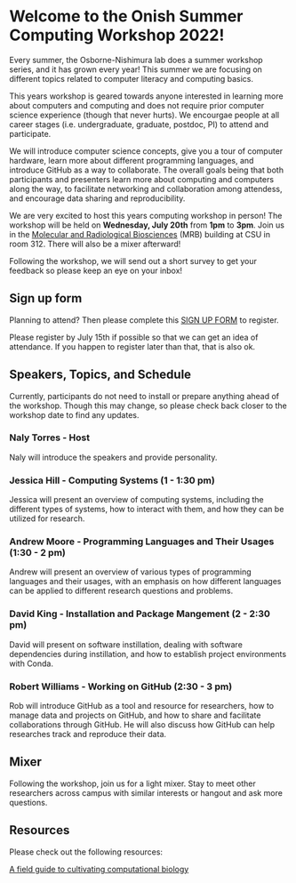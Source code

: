 # Welcome to the Onish Summer Computing Workshop 2022!

Every summer, the Osborne-Nishimura lab does a summer workshop series, and it has grown every year! This summer we are focusing on different topics related to computer literacy and computing basics. 

This years workshop is geared towards anyone interested in learning more about computers and computing and does not require prior computer science experience (though that never hurts). We encourgae people at all career stages (i.e. undergraduate, graduate, postdoc, PI) to attend and participate. 

We will introduce computer science concepts, give you a tour of computer hardware, learn more about different programming languages, and introduce GitHub as a way to collaborate. The overall goals being that both participants and presenters learn more about computing and computers along the way, to facilitate networking and collaboration among attendess, and encourage data sharing and reproducibility. 

We are very excited to host this years computing workshop in person! The workshop will be held on **Wednesday, July 20th** from **1pm** to **3pm**. Join us in the [Molecular and Radiological Biosciences](https://goo.gl/maps/e9LsEpLVtt4xpX8Z7) (MRB) building at CSU in room 312. There will also be a  mixer afterward!

Following the workshop, we will send out a short survey to get your feedback so please keep an eye on your inbox! 

## Sign up form

Planning to attend? Then please complete this [SIGN UP FORM](https://colostate.az1.qualtrics.com/jfe/form/SV_6SbbpwjucRLzQJU) to register. 

Please register by July 15th if possible so that we can get an idea of attendance. If you happen to register later than that, that is also ok. 

## Speakers, Topics, and Schedule 

Currently, participants do not need to install or prepare anything ahead of the workshop. Though this may change, so please check back closer to the workshop date to find any updates. 

### Naly Torres - Host

Naly will introduce the speakers and provide personality.

### Jessica Hill - Computing Systems (1 - 1:30 pm)

Jessica will present an overview of computing systems, including the different types of systems, how to interact with them, and how they can be utilized for research. 

### Andrew Moore - Programming Languages and Their Usages (1:30 - 2 pm)

Andrew will present an overview of various types of programming languages and their usages, with an emphasis on how different languages can be applied to different research questions and problems. 

### David King - Installation and Package Mangement (2 - 2:30 pm)

David will present on software instillation, dealing with software dependencies during instillation, and how to establish project environments with Conda. 

### Robert Williams - Working on GitHub (2:30 - 3 pm)

Rob will introduce GitHub as a tool and resource for researchers, how to manage data and projects on GitHub, and how to share and facilitate collaborations through GitHub. He will also discuss how GitHub can help researches track and reproduce their data.

## Mixer 

Following the workshop, join us for a light mixer. Stay to meet other researchers across campus with similar interests or hangout and ask more questions. 

## Resources

Please check out the following resources:

[A field guide to cultivating computational biology](https://journals.plos.org/plosbiology/article?id=10.1371/journal.pbio.3001419)
